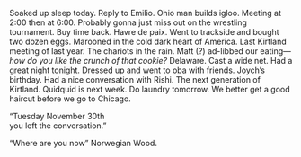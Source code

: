 Soaked up sleep today. Reply to Emilio. Ohio man builds igloo. Meeting at 2:00 then at 6:00. Probably gonna just miss out on the wrestling tournament. Buy time back. Havre de paix. Went to trackside and bought two dozen eggs. Marooned in the cold dark heart of America. Last Kirtland meeting of last year. The chariots in the rain. Matt (?) ad-libbed our eating—*how do you like the crunch of that cookie?* Delaware. Cast a wide net. Had a great night tonight. Dressed up and went to oba with friends. Joych’s birthday. Had a nice conversation with Rishi. The next generation of Kirtland. Quidquid is next week. Do laundry tomorrow. We better get a good haircut before we go to Chicago. 

“Tuesday November 30th   
you left the conversation.”

“Where are you now” Norwegian Wood.